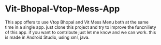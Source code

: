 # Vit-Bhopal-Vtop-Mess-App
This app offers to use Vtop Bhopal and Vit Mess Menu both at the same time in a single app. 
just clone this project and try to improve the funcniliety of this app. 
if you want to contribute just let me know and we can work. 
this is made in Android Studio, using xml, java.

